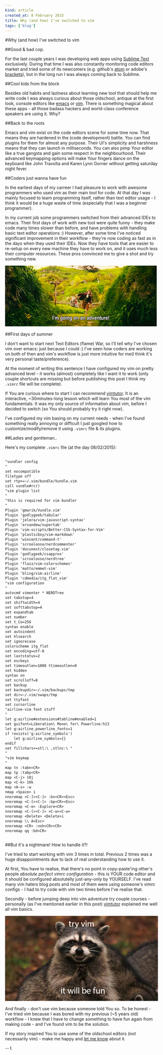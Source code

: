 ```yaml
---
kind: article
created_at: 8 February 2015
title: Why (and how) I've switched to vim
tags: ['blog']
---
```


#Why (and how) I've switched to vim

##Good & bad cop.

For the last couple years I was developing web apps using [Sublime Text](http://www.sublimetext.com/) exclusively. During that time I was also constantly monitoring code editors market and tried some of its newcomers (e.g. github's [atom](http://atom.io) or adobe's [brackets](http://brackets.io)), but in the long run I was always coming back to Sublime.

##Cool kids from the block

Besides old habits and laziness about learning new tool that should help me write code I was always curious about those oldschool, antique at the first look, console editors like [emacs](https://www.gnu.org/software/emacs) or [vim](http://vim.org). There is something magical about these apps - all those badass hackers and world-class conference speakers are using it. Why?

##Back to the roots

Emacs and vim exist on the code editors scene for some time now. That means they are hardened in the (code development) battle. You can find plugins for them for almost any purpose. Their UI's simplicity and harshness means that they can launch in milliseconds. You can also pimp Your editor like a true gangsta and gain some respect in the neighbourhood. Their advanced keymapping options will make Your fingers dance on the keyboard like John Travolta and Karen Lynn Gorner without getting saturday night fever.

##Coders just wanna have fun

In the earliest days of my carreer I had pleasure to work with awesome programmers who used vim as their main tool for code. At that day I was mainly focused to learn programming itself, rather than text editor usage - I think it would be a huge waste of time (especially that I was a beginner programmer). 

In my current job some programmers switched from their advanced IDEs to emacs. Their first days of work with new tool were quite funny - they make code many times slower than before, and have problems with handling basic text editor operations :) However, after some time I've noticed significant improvement in their workflow - they're now coding as fast as in the days when they used their IDEs.
Now they have tools that  are easier to re-setup on every new machine they have to work on, and it uses much less their computer resources. These pros convinced me to give a shot and try something new. 

![img](/blog/images/hobbit_adventure.gif)

##First days of summer

I don't want to start next Text Editors (flame) War, so I'll tell why I've chosen vim over emacs: just because I could :) I've seen how coders are working on both of then and vim's workflow is just more intuitive for me(I think it's very personal taste/preference). 

At the moment of writing this sentence I have configured my vim on pretty advanced level - it works (almost) completely like I want it to work (only couple shortcuts are missing but before publishing this post I think my `.vimrc` file will be complete).

If You are curious where to start I can recommend [vimtutor](http://linuxcommand.org/man_pages/vimtutor1.html). It is an interactive, ~30minutes-long lesson which will learn You most of the vim fundamentals. It was my only source of information about vim, before I decided to switch (so You should probably try it right now).

I've configured my vim basing on my current needs - when I've found something really annoying or difficult I just googled how to customize/modify/remove it using `.vimrc` file & its plugins.

##Ladies and gentleman..

Here's my complete `.vimrc` file (at the day 08/02/2015):

<pre>
<code class="vim">
"vundler config
"
set nocompatible
filetype off 
set rtp+=~/.vim/bundle/Vundle.vim
call vundle#rc()
"vim plugin list
"
"this is required for vim bundler
"
Plugin 'gmarik/Vundle.vim'  
Plugin 'godlygeek/tabular'
Plugin 'jelera/vim-javascript-syntax'
Plugin 'ervandew/supertab'
Plugin 'vim-scripts/Better-CSS-Syntax-for-Vim'
Plugin 'plasticboy/vim-markdown'
Plugin 'wincent/command-t'
Plugin 'scrooloose/nerdcommenter'
Plugin 'docunext/closetag.vim'
Plugin 'godlygeek/csapprox'
Plugin 'scrooloose/nerdtree'
Plugin 'flazz/vim-colorschemes'
Plugin 'mattn/emmet-vim'
Plugin 'bling/vim-airline'
Plugin 'cdmedia/itg_flat_vim'
"vim configuration
"
autocmd vimenter * NERDTree
set tabstop=4
set shiftwidth=4
set softtabstop=4
set expandtab
set number
set t_Co=256
syntax enable
set autoindent
set hlsearch
set ignorecase
colorscheme itg_flat
set encoding=utf-8
set laststatus=2
set esckeys
set timeoutlen=1000 ttimeoutlen=0
set hidden
syntax on
set scrolloff=8
set backup
set backupdir=~/.vim/backups/tmp
set dir=~/.vim/swaps/tmp
set ttyfast
set cursorline
"airline-vim font stuff
"
let g:airline#extensions#tabline#enabled=1
set guifont=Liberation\ Mono\ for\ Powerline:h13
let g:airline_powerline_fonts=1
if !exists('g:airline_symbols')
    let g:airline_symbols={}
endif
set fillchars+=stl:\ ,stlnc:\ " 
"
"vim keymap
"
map tn :tabn&lt;CR&gt;
map tp :tabp&lt;CR&gt;
map &lt;C-j&gt; 10j
map &lt;C-k&gt; 10k
map &lt;A-s&gt; :w
nmap &lt;Space&gt; i
nnoremap &lt;C-]&gt;&lt;C-]&gt; :bn&lt;CR&gt;&lt;Esc&gt; 
nnoremap &lt;C-[&gt;&lt;C-[&gt; :bp&lt;CR&gt;&lt;Esc&gt;
nnoremap &lt;C-e&gt; :Explore&lt;CR&gt;
nnoremap &lt;C-[&gt;&lt;C-]&gt; &lt;C-w&gt;&lt;C-w&gt;
nnoremap &lt;Delete&gt; &lt;Delete&gt;i
nnoremap \\ A&lt;Esc&gt;
nnoremap &lt;CR&gt; :noh&lt;CR&gt;&lt;CR&gt;
nnoremap qq :bd&lt;CR&gt;
</code>
</pre>

##But it's a nightmare! How to handle it?!


I've tried to start working with vim 3 times in total. Previous 2 times was a huge disappointments due to lack of real understanding how to use it. 

At first, You have to realise, that there's no point in copy-paste'ing other's people *absolute perfect vimrc configuration* - this is YOUR code editor and it should be configured absolutelly just-any-only by YOURSELF. I've read many vim haters blog posts and most of them were using someone's vimrc configs - I had to try code with vim two times before I've realise that.

Secondly - before jumping deep into vim adventure try couple courses - personally (as I've mentioned earlier in this post) [vimtutor](http://linuxcommand.org/man_pages/vimtutor1.html) explained me well all vim basics.

![img](/blog/images/try_vim_racoon.jpg)

And finally - don't use vim because someone told You so. To be honest - I've tried vim because I was bored with my previous (~5 years old)  workflow - I knew that I have to change something to have fun again from making code - and I've found vim to be the solution.

If my story inspired You to use some of the oldschool editors (not necessarily vim) - make me happy and [let me know](http://twitter.com/ofcapl) about it.

-- ł.
